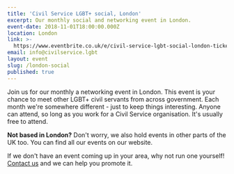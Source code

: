 ```yaml
---
title: 'Civil Service LGBT+ social, London'
excerpt: Our monthly social and networking event in London.
event-date: 2018-11-01T18:00:00.000Z
location: London
link: >-
  https://www.eventbrite.co.uk/e/civil-service-lgbt-social-london-tickets-39611882206
email: info@civilservice.lgbt
layout: event
slug: /london-social
published: true
---
```

Join us for our monthly a networking event in London. This event is your chance to meet other LGBT+ civil servants from across government. Each month we're somewhere different - just to keep things interesting. Anyone can attend, so long as you work for a Civil Service organisation. It's usually free to attend.

**Not based in London?** Don't worry, we also hold events in other parts of the UK too. You can find all our events on our website.

If we don't have an event coming up in your area, why not run one yourself! [Contact us](/about/contact-us/) and we can help you promote it.
